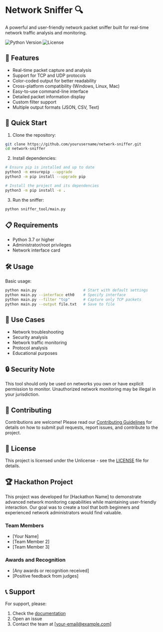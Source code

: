 # Network Sniffer 🔍

A powerful and user-friendly network packet sniffer built for real-time network traffic analysis and monitoring.

![Python Version](https://img.shields.io/badge/python-3.7%2B-blue)
![License](https://img.shields.io/badge/license-Unlicense-green)

## 🌟 Features

- Real-time packet capture and analysis
- Support for TCP and UDP protocols
- Color-coded output for better readability
- Cross-platform compatibility (Windows, Linux, Mac)
- Easy-to-use command-line interface
- Detailed packet information display
- Custom filter support
- Multiple output formats (JSON, CSV, Text)

## 🚀 Quick Start

1. Clone the repository:
```bash
git clone https://github.com/yourusername/network-sniffer.git
cd network-sniffer
```

2. Install dependencies:
```bash
# Ensure pip is installed and up to date
python3 -m ensurepip --upgrade
python3 -m pip install --upgrade pip

# Install the project and its dependencies
python3 -m pip install -e .
```

3. Run the sniffer:
```bash
python sniffer_tool/main.py
```

## 📋 Requirements

- Python 3.7 or higher
- Administrator/root privileges
- Network interface card

## 🛠️ Usage

Basic usage:
```bash
python main.py                     # Start with default settings
python main.py --interface eth0    # Specify interface
python main.py --filter "tcp"      # Capture only TCP packets
python main.py --output file.txt   # Save to file
```

## 🎯 Use Cases

- Network troubleshooting
- Security analysis
- Network traffic monitoring
- Protocol analysis
- Educational purposes

## 🔒 Security Note

This tool should only be used on networks you own or have explicit permission to monitor. Unauthorized network monitoring may be illegal in your jurisdiction.

## 🤝 Contributing

Contributions are welcome! Please read our [Contributing Guidelines](CONTRIBUTING.md) for details on how to submit pull requests, report issues, and contribute to the project.

## 📜 License

This project is licensed under the Unlicense - see the [LICENSE](LICENSE) file for details.

## 🏆 Hackathon Project

This project was developed for [Hackathon Name] to demonstrate advanced network monitoring capabilities while maintaining user-friendly interaction. Our goal was to create a tool that both beginners and experienced network administrators would find valuable.

### Team Members
- [Your Name]
- [Team Member 2]
- [Team Member 3]

### Awards and Recognition
- [Any awards or recognition received]
- [Positive feedback from judges]

## 📞 Support

For support, please:
1. Check the [documentation](docs/)
2. Open an issue
3. Contact the team at [your-email@example.com]
